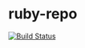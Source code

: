 # ruby-repo
[![Build Status](https://travis-ci.org/thebestofal/ruby-repo.svg?branch=master)](https://travis-ci.org/thebestofal/ruby-repo)